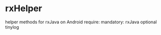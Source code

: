 # rxHelper
helper methods for rxJava on Android
require:
  mandatory:
    rxJava
  optional
    tinylog
    
